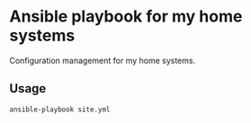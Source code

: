 # Ansible playbook for my home systems

Configuration management for my home systems.

## Usage

```bash
ansible-playbook site.yml
```
